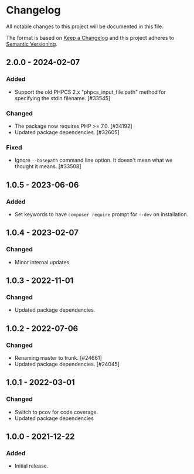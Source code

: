 # Changelog

All notable changes to this project will be documented in this file.

The format is based on [Keep a Changelog](https://keepachangelog.com/en/1.0.0/)
and this project adheres to [Semantic Versioning](https://semver.org/spec/v2.0.0.html).

## 2.0.0 - 2024-02-07
### Added
- Support the old PHPCS 2.x "phpcs_input_file:path" method for specifying the stdin filename. [#33545]

### Changed
- The package now requires PHP >= 7.0. [#34192]
- Updated package dependencies. [#32605]

### Fixed
- Ignore `--basepath` command line option. It doesn't mean what we thought it means. [#33508]

## 1.0.5 - 2023-06-06
### Added
- Set keywords to have `composer require` prompt for `--dev` on installation.

## 1.0.4 - 2023-02-07
### Changed
- Minor internal updates.

## 1.0.3 - 2022-11-01
### Changed
- Updated package dependencies.

## 1.0.2 - 2022-07-06
### Changed
- Renaming master to trunk. [#24661]
- Updated package dependencies. [#24045]

## 1.0.1 - 2022-03-01
### Changed
- Switch to pcov for code coverage.
- Updated package dependencies

## 1.0.0 - 2021-12-22
### Added
- Initial release.
